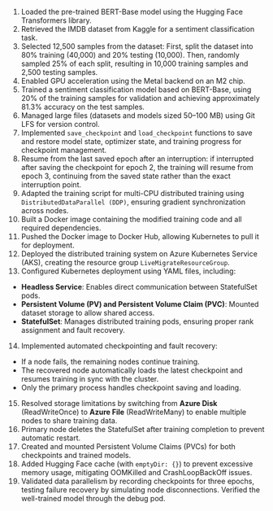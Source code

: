1. Loaded the pre-trained BERT-Base model using the Hugging Face Transformers library.
2. Retrieved the IMDB dataset from Kaggle for a sentiment classification task.
3. Selected 12,500 samples from the dataset: First, split the dataset into 80% training (40,000) and 20% testing (10,000). Then, randomly sampled 25% of each split, resulting in 10,000 training samples and 2,500 testing samples.
4. Enabled GPU acceleration using the Metal backend on an M2 chip.
5. Trained a sentiment classification model based on BERT-Base, using 20% of the training samples for validation and achieving approximately 81.3% accuracy on the test samples.
6. Managed large files (datasets and models sized 50–100 MB) using Git LFS for version control.
7. Implemented `save_checkpoint` and `load_checkpoint` functions to save and restore model state, optimizer state, and training progress for checkpoint management.
8. Resume from the last saved epoch after an interruption: if interrupted after saving the checkpoint for epoch 2, the training will resume from epoch 3, continuing from the saved state rather than the exact interruption point.
9. Adapted the training script for multi-CPU distributed training using `DistributedDataParallel (DDP)`, ensuring gradient synchronization across nodes.
10. Built a Docker image containing the modified training code and all required dependencies.
11. Pushed the Docker image to Docker Hub, allowing Kubernetes to pull it for deployment.
12. Deployed the distributed training system on Azure Kubernetes Service (AKS), creating the resource group `LiveMigrateResourceGroup`.
13. Configured Kubernetes deployment using YAML files, including:
   - **Headless Service**: Enables direct communication between StatefulSet pods.
   - **Persistent Volume (PV) and Persistent Volume Claim (PVC)**: Mounted dataset storage to allow shared access.
   - **StatefulSet**: Manages distributed training pods, ensuring proper rank assignment and fault recovery.
14. Implemented automated checkpointing and fault recovery:
   - If a node fails, the remaining nodes continue training.
   - The recovered node automatically loads the latest checkpoint and resumes training in sync with the cluster.
   - Only the primary process handles checkpoint saving and loading.
15. Resolved storage limitations by switching from **Azure Disk** (ReadWriteOnce) to **Azure File** (ReadWriteMany) to enable multiple nodes to share training data.
16. Primary node deletes the StatefulSet after training completion to prevent automatic restart.
17. Created and mounted Persistent Volume Claims (PVCs) for both checkpoints and trained models.
18. Added Hugging Face cache (with `emptyDir: {}`) to prevent excessive memory usage, mitigating OOMKilled and CrashLoopBackOff issues.
19. Validated data parallelism by recording checkpoints for three epochs, testing failure recovery by simulating node disconnections. Verified the well-trained model through the debug pod.
